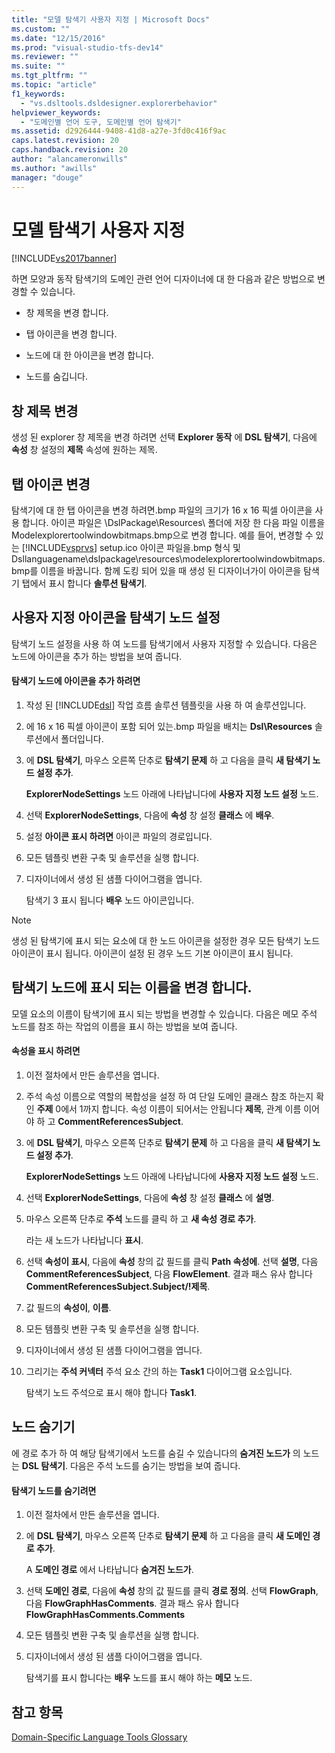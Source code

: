 ```yaml
---
title: "모델 탐색기 사용자 지정 | Microsoft Docs"
ms.custom: ""
ms.date: "12/15/2016"
ms.prod: "visual-studio-tfs-dev14"
ms.reviewer: ""
ms.suite: ""
ms.tgt_pltfrm: ""
ms.topic: "article"
f1_keywords: 
  - "vs.dsltools.dsldesigner.explorerbehavior"
helpviewer_keywords: 
  - "도메인별 언어 도구, 도메인별 언어 탐색기"
ms.assetid: d2926444-9408-41d8-a27e-3fd0c416f9ac
caps.latest.revision: 20
caps.handback.revision: 20
author: "alancameronwills"
ms.author: "awills"
manager: "douge"
---
```

# 모델 탐색기 사용자 지정
[!INCLUDE[vs2017banner](../code-quality/includes/vs2017banner.md)]

하면 모양과 동작 탐색기의 도메인 관련 언어 디자이너에 대 한 다음과 같은 방법으로 변경할 수 있습니다.  
  
-   창 제목을 변경 합니다.  
  
-   탭 아이콘을 변경 합니다.  
  
-   노드에 대 한 아이콘을 변경 합니다.  
  
-   노드를 숨깁니다.  
  
## 창 제목 변경  
 생성 된 explorer 창 제목을 변경 하려면 선택  **Explorer 동작** 에  **DSL 탐색기**, 다음에  **속성** 창 설정의  **제목** 속성에 원하는 제목.  
  
## 탭 아이콘 변경  
 탐색기에 대 한 탭 아이콘을 변경 하려면.bmp 파일의 크기가 16 x 16 픽셀 아이콘을 사용 합니다.  아이콘 파일은 \\DslPackage\\Resources\\ 폴더에 저장 한 다음 파일 이름을 Modelexplorertoolwindowbitmaps.bmp으로 변경 합니다.  예를 들어, 변경할 수 있는 [!INCLUDE[vsprvs](../code-quality/includes/vsprvs_md.md)] setup.ico 아이콘 파일을.bmp 형식 및 Dsllanguagename\\dslpackage\\resources\\modelexplorertoolwindowbitmaps.bmp를 이름을 바꿉니다.  함께 도킹 되어 있을 때 생성 된 디자이너가이 아이콘을 탐색기 탭에서 표시 합니다  **솔루션 탐색기**.  
  
## 사용자 지정 아이콘을 탐색기 노드 설정  
 탐색기 노드 설정을 사용 하 여 노드를 탐색기에서 사용자 지정할 수 있습니다.  다음은 노드에 아이콘을 추가 하는 방법을 보여 줍니다.  
  
#### 탐색기 노드에 아이콘을 추가 하려면  
  
1.  작성 된 [!INCLUDE[dsl](../modeling/includes/dsl_md.md)] 작업 흐름 솔루션 템플릿을 사용 하 여 솔루션입니다.  
  
2.  에 16 x 16 픽셀 아이콘이 포함 되어 있는.bmp 파일을 배치는  **Dsl\\Resources** 솔루션에서 폴더입니다.  
  
3.  에  **DSL 탐색기**, 마우스 오른쪽 단추로  **탐색기 문제** 하 고 다음을 클릭  **새 탐색기 노드 설정 추가**.  
  
     **ExplorerNodeSettings** 노드 아래에 나타납니다에  **사용자 지정 노드 설정** 노드.  
  
4.  선택  **ExplorerNodeSettings**, 다음에  **속성** 창 설정  **클래스** 에  **배우**.  
  
5.  설정  **아이콘 표시 하려면** 아이콘 파일의 경로입니다.  
  
6.  모든 템플릿 변환 구축 및 솔루션을 실행 합니다.  
  
7.  디자이너에서 생성 된 샘플 다이어그램을 엽니다.  
  
     탐색기 3 표시 됩니다  **배우** 노드 아이콘입니다.  
  
> [!NOTE]
>  생성 된 탐색기에 표시 되는 요소에 대 한 노드 아이콘을 설정한 경우 모든 탐색기 노드 아이콘이 표시 됩니다.  아이콘이 설정 된 경우 노드 기본 아이콘이 표시 됩니다.  
  
## 탐색기 노드에 표시 되는 이름을 변경 합니다.  
 모델 요소의 이름이 탐색기에 표시 되는 방법을 변경할 수 있습니다.  다음은 메모 주석 노드를 참조 하는 작업의 이름을 표시 하는 방법을 보여 줍니다.  
  
#### 속성을 표시 하려면  
  
1.  이전 절차에서 만든 솔루션을 엽니다.  
  
2.  주석 속성 이름으로 역할의 복합성을 설정 하 여 단일 도메인 클래스 참조 하는지 확인  **주제** 0에서 1까지 합니다.  속성 이름이 되어서는 안됩니다  **제목**, 관계 이름 이어야 하 고  **CommentReferencesSubject**.  
  
3.  에  **DSL 탐색기**, 마우스 오른쪽 단추로  **탐색기 문제** 하 고 다음을 클릭  **새 탐색기 노드 설정 추가**.  
  
     **ExplorerNodeSettings** 노드 아래에 나타납니다에  **사용자 지정 노드 설정** 노드.  
  
4.  선택  **ExplorerNodeSettings**, 다음에  **속성** 창 설정  **클래스** 에  **설명**.  
  
5.  마우스 오른쪽 단추로  **주석** 노드를 클릭 하 고  **새 속성 경로 추가**.  
  
     라는 새 노드가 나타납니다  **표시**.  
  
6.  선택  **속성이 표시**, 다음에  **속성** 창의 값 필드를 클릭  **Path 속성에**.  선택  **설명**, 다음  **CommentReferencesSubject**, 다음  **FlowElement**.  결과 패스 유사 합니다  **CommentReferencesSubject.Subject\/\!제목**.  
  
7.  값 필드의  **속성이**,  **이름**.  
  
8.  모든 템플릿 변환 구축 및 솔루션을 실행 합니다.  
  
9. 디자이너에서 생성 된 샘플 다이어그램을 엽니다.  
  
10. 그리기는  **주석 커넥터** 주석 요소 간의 하는  **Task1** 다이어그램 요소입니다.  
  
     탐색기 노드 주석으로 표시 해야 합니다  **Task1**.  
  
## 노드 숨기기  
 에 경로 추가 하 여 해당 탐색기에서 노드를 숨길 수 있습니다의  **숨겨진 노드가** 의 노드는  **DSL 탐색기**.  다음은 주석 노드를 숨기는 방법을 보여 줍니다.  
  
#### 탐색기 노드를 숨기려면  
  
1.  이전 절차에서 만든 솔루션을 엽니다.  
  
2.  에  **DSL 탐색기**, 마우스 오른쪽 단추로  **탐색기 문제** 하 고 다음을 클릭  **새 도메인 경로 추가**.  
  
     A  **도메인 경로** 에서 나타납니다  **숨겨진 노드가**.  
  
3.  선택  **도메인 경로**, 다음에  **속성** 창의 값 필드를 클릭  **경로 정의**.  선택  **FlowGraph**, 다음  **FlowGraphHasComments**.  결과 패스 유사 합니다  **FlowGraphHasComments.Comments**  
  
4.  모든 템플릿 변환 구축 및 솔루션을 실행 합니다.  
  
5.  디자이너에서 생성 된 샘플 다이어그램을 엽니다.  
  
     탐색기를 표시 합니다는  **배우** 노드를 표시 해야 하는  **메모**  노드.  
  
## 참고 항목  
 [Domain\-Specific Language Tools Glossary](http://msdn.microsoft.com/ko-kr/ca5e84cb-a315-465c-be24-76aa3df276aa)